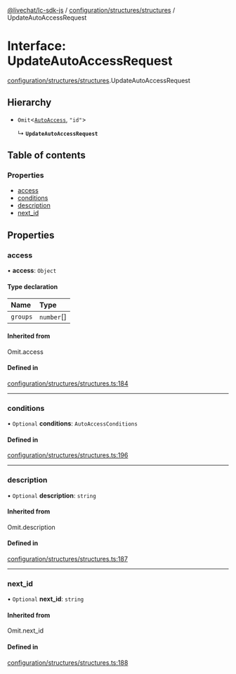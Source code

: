[@livechat/lc-sdk-js](../README.md) / [configuration/structures/structures](../modules/configuration_structures_structures.md) / UpdateAutoAccessRequest

# Interface: UpdateAutoAccessRequest

[configuration/structures/structures](../modules/configuration_structures_structures.md).UpdateAutoAccessRequest

## Hierarchy

- `Omit`<[`AutoAccess`](configuration_structures_structures.AutoAccess.md), ``"id"``\>

  ↳ **`UpdateAutoAccessRequest`**

## Table of contents

### Properties

- [access](configuration_structures_structures.UpdateAutoAccessRequest.md#access)
- [conditions](configuration_structures_structures.UpdateAutoAccessRequest.md#conditions)
- [description](configuration_structures_structures.UpdateAutoAccessRequest.md#description)
- [next\_id](configuration_structures_structures.UpdateAutoAccessRequest.md#next_id)

## Properties

### access

• **access**: `Object`

#### Type declaration

| Name | Type |
| :------ | :------ |
| `groups` | `number`[] |

#### Inherited from

Omit.access

#### Defined in

[configuration/structures/structures.ts:184](https://github.com/livechat/lc-sdk-js/blob/25e113d/src/configuration/structures/structures.ts#L184)

___

### conditions

• `Optional` **conditions**: `AutoAccessConditions`

#### Defined in

[configuration/structures/structures.ts:196](https://github.com/livechat/lc-sdk-js/blob/25e113d/src/configuration/structures/structures.ts#L196)

___

### description

• `Optional` **description**: `string`

#### Inherited from

Omit.description

#### Defined in

[configuration/structures/structures.ts:187](https://github.com/livechat/lc-sdk-js/blob/25e113d/src/configuration/structures/structures.ts#L187)

___

### next\_id

• `Optional` **next\_id**: `string`

#### Inherited from

Omit.next\_id

#### Defined in

[configuration/structures/structures.ts:188](https://github.com/livechat/lc-sdk-js/blob/25e113d/src/configuration/structures/structures.ts#L188)
